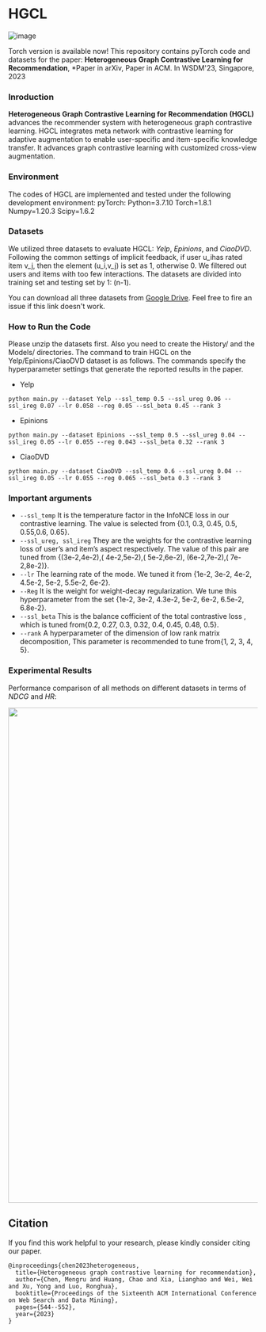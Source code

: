 # HGCL
 ![image](https://user-images.githubusercontent.com/63046458/218037666-720fd450-bdbd-496d-b9e6-fd382eb58073.png)


Torch version is available now!
This repository contains pyTorch code and datasets for the paper: **Heterogeneous Graph Contrastive Learning for Recommendation**, *Paper in arXiv, Paper in ACM. In WSDM'23, Singapore, 2023

### Inroduction  
**Heterogeneous Graph Contrastive Learning for Recommendation (HGCL)** advances the recommender system with heterogeneous graph contrastive learning. HGCL integrates meta network with contrastive learning for adaptive augmentation to enable user-specific and item-specific knowledge transfer. It advances graph contrastive learning with customized cross-view augmentation.

### Environment
The codes of HGCL are implemented and tested under the following development environment: 
pyTorch:
	Python=3.7.10
	Torch=1.8.1
	Numpy=1.20.3
	Scipy=1.6.2
### Datasets
We utilized three datasets to evaluate HGCL: *Yelp*, *Epinions*, and *CiaoDVD*. Following the common settings of implicit feedback, if user u_ihas rated item v_j, then the element (u_i,v_j) is set as 1, otherwise 0. We filtered out users and items with too few interactions. The datasets are divided into training set and testing set by 1: (n-1).

You can download all three datasets from [Google Drive](https://drive.google.com/drive/folders/1s6LGibPnal6gMld5t63aK4J7hnVkNeDs?usp=sharing). 
Feel free to fire an issue if this link doesn't work.

### How to Run the Code
Please unzip the datasets first. Also you need to create the History/ and the Models/ directories. The command to train HGCL on the Yelp/Epinions/CiaoDVD dataset is as follows. The commands specify the hyperparameter settings that generate the reported results in the paper.
* Yelp
```
python main.py --dataset Yelp --ssl_temp 0.5 --ssl_ureg 0.06 --ssl_ireg 0.07 --lr 0.058 --reg 0.05 --ssl_beta 0.45 --rank 3
```
* Epinions
```
python main.py --dataset Epinions --ssl_temp 0.5 --ssl_ureg 0.04 --ssl_ireg 0.05 --lr 0.055 --reg 0.043 --ssl_beta 0.32 --rank 3
```
* CiaoDVD
```
python main.py --dataset CiaoDVD --ssl_temp 0.6 --ssl_ureg 0.04 --ssl_ireg 0.05 --lr 0.055 --reg 0.065 --ssl_beta 0.3 --rank 3
```


### Important arguments
* `--ssl_temp` It is the temperature factor in the InfoNCE loss in our contrastive learning. The value is selected from {0.1, 0.3, 0.45, 0.5, 0.55,0.6, 0.65}.
* `--ssl_ureg, ssl_ireg` They are the weights for the contrastive learning loss of user’s and item’s aspect respectively. The value of this pair are tuned from 
{(3e-2,4e-2),( 4e-2,5e-2),( 5e-2,6e-2), (6e-2,7e-2),( 7e-2,8e-2)}.
* `--lr` The learning rate of the mode. We tuned it from
{1e-2, 3e-2, 4e-2, 4.5e-2, 5e-2, 5.5e-2, 6e-2}.
* `--Reg` It is the weight for weight-decay regularization. We tune this hyperparameter from the set {1e-2, 3e-2, 4.3e-2, 5e-2, 6e-2, 6.5e-2, 6.8e-2}.
* `--ssl_beta` This is the balance cofficient of the total contrastive loss , which is tuned from{0.2, 0.27, 0.3, 0.32, 0.4, 0.45, 0.48, 0.5}.
* `--rank` A hyperparameter of the dimension of low rank matrix decomposition, This parameter is recommended to tune from{1, 2, 3, 4, 5}.
### Experimental Results
Performance comparison of all methods on different datasets in terms of *NDCG* and *HR*:
<p>
  <img src="imgs/results.jpg" width="1000">
  <br />
</p>

## Citation
If you find this work helpful to your research, please kindly consider citing our paper.
```
@inproceedings{chen2023heterogeneous,
  title={Heterogeneous graph contrastive learning for recommendation},
  author={Chen, Mengru and Huang, Chao and Xia, Lianghao and Wei, Wei and Xu, Yong and Luo, Ronghua},
  booktitle={Proceedings of the Sixteenth ACM International Conference on Web Search and Data Mining},
  pages={544--552},
  year={2023}
}
```
